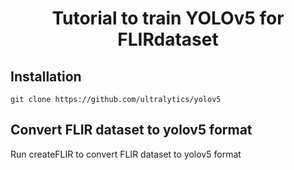 #  <div align="center">Tutorial to train YOLOv5 for FLIRdataset</div>

## Installation
```
git clone https://github.com/ultralytics/yolov5
```

## Convert FLIR dataset to yolov5 format
Run createFLIR to convert FLIR dataset to yolov5 format
